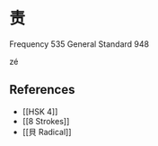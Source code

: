 # 责
Frequency 535
General Standard 948

zé


## References
- [[HSK 4]]
- [[8 Strokes]]
- [[貝 Radical]]